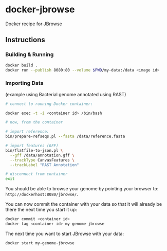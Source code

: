 # docker-jbrowse

Docker recipe for JBrowse

## Instructions

### Building & Running

```sh
docker build .
docker run --publish 8080:80 --volume $PWD/my-data:/data <image id>
```

### Importing Data

(example using Bacterial genome annotated using RAST)

```sh
# connect to running Docker container:

docker exec -t -i <container id> /bin/bash

# now, from the container

# import reference:
bin/prepare-refseqs.pl --fasta /data/reference.fasta

# import features (GFF)
bin/flatfile-to-json.pl \
  --gff /data/annotation.gff \
  --trackType CanvasFeatures \
  --trackLabel "RAST Annotation"

# disconnect from container
exit
```

You should be able to browse your genome by pointing your browser to:
`http://dockerhost:8080/jbrowse/`.

You can now commit the container with your data so that it will already be there
the next time you start it up:

```sh
docker commit <container id>
docker tag <container id> my-genome-jbrowse
```

The next time you want to start JBrowse with your data:

```sh
docker start my-genome-jbrowse
```
